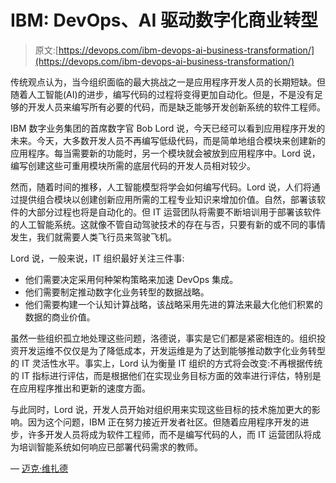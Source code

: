 # IBM: DevOps、AI 驱动数字化商业转型

> 原文:[https://devops.com/ibm-devops-ai-business-transformation/](https://devops.com/ibm-devops-ai-business-transformation/)

传统观点认为，当今组织面临的最大挑战之一是应用程序开发人员的长期短缺。但随着人工智能(AI)的进步，编写代码的过程将变得更加自动化。但是，不是没有足够的开发人员来编写所有必要的代码，而是缺乏能够开发创新系统的软件工程师。

IBM 数字业务集团的首席数字官 Bob Lord 说，今天已经可以看到应用程序开发的未来。今天，大多数开发人员不再编写低级代码，而是简单地组合模块来创建新的应用程序。每当需要新的功能时，另一个模块就会被放到应用程序中。Lord 说，编写创建这些可重用模块所需的底层代码的开发人员相对较少。

然而，随着时间的推移，人工智能模型将学会如何编写代码。Lord 说，人们将通过提供组合模块以创建创新应用所需的工程专业知识来增加价值。自然，部署该软件的大部分过程也将是自动化的。但 IT 运营团队将需要不断培训用于部署该软件的人工智能系统。这就像不管自动驾驶技术的存在与否，只要有新的或不同的事情发生，我们就需要人类飞行员来驾驶飞机。

Lord 说，一般来说，IT 组织最好关注三件事:

*   他们需要决定采用何种架构策略来加速 DevOps 集成。
*   他们需要制定推动数字化业务转型的数据战略。
*   他们需要构建一个认知计算战略，该战略采用先进的算法来最大化他们积累的数据的商业价值。

虽然一些组织孤立地处理这些问题，洛德说，事实是它们都是紧密相连的。组织投资开发运维不仅仅是为了降低成本，开发运维是为了达到能够推动数字化业务转型的 IT 灵活性水平。事实上，Lord 认为衡量 IT 组织的方式将会改变:不再根据传统的 IT 指标进行评估，而是根据他们在实现业务目标方面的效率进行评估，特别是在应用程序推出和更新的速度方面。

与此同时，Lord 说，开发人员开始对组织用来实现这些目标的技术施加更大的影响。因为这个问题，IBM 正在努力接近开发者社区。但随着应用程序开发的进步，许多开发人员将成为软件工程师，而不是编写代码的人，而 IT 运营团队将成为培训智能系统如何响应已部署代码需求的教师。

— [迈克·维扎德](https://devops.com/author/mike-vizard/)